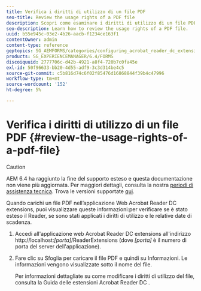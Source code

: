 ```yaml
---
title: Verifica i diritti di utilizzo di un file PDF
seo-title: Review the usage rights of a PDF file
description: Scopri come esaminare i diritti di utilizzo di un file PDF.
seo-description: Learn how to review the usage rights of a PDF file.
uuid: b55e945c-03e2-4b26-aacb-f1234ce163f1
contentOwner: admin
content-type: reference
geptopics: SG_AEMFORMS/categories/configuring_acrobat_reader_dc_extensions
products: SG_EXPERIENCEMANAGER/6.4/FORMS
discoiquuid: 2777706c-d42b-4921-a8f4-720b7c0fa45e
exl-id: 50f96633-bb20-4d55-adf9-3c3d314be4c5
source-git-commit: c5b816d74c6f02f85476d16868844f39b4c47996
workflow-type: tm+mt
source-wordcount: '152'
ht-degree: 5%

---
```


# Verifica i diritti di utilizzo di un file PDF {#review-the-usage-rights-of-a-pdf-file}

>[!CAUTION]
>
>AEM 6.4 ha raggiunto la fine del supporto esteso e questa documentazione non viene più aggiornata. Per maggiori dettagli, consulta la nostra [periodi di assistenza tecnica](https://helpx.adobe.com/it/support/programs/eol-matrix.html). Trova le versioni supportate [qui](https://experienceleague.adobe.com/docs/).

Quando carichi un file PDF nell’applicazione Web Acrobat Reader DC extensions, puoi visualizzare queste informazioni:per verificare se è stato esteso il Reader, se sono stati applicati i diritti di utilizzo e le relative date di scadenza.

1. Accedi all&#39;applicazione web Acrobat Reader DC extensions all&#39;indirizzo http://localhost:*[porta]*/ReaderExtensions (dove *[porta]* è il numero di porta del server dell&#39;applicazione).
1. Fare clic su Sfoglia per caricare il file PDF e quindi su Informazioni. Le informazioni vengono visualizzate sotto il nome del file.

   Per informazioni dettagliate su come modificare i diritti di utilizzo del file, consulta la Guida delle estensioni Acrobat Reader DC .

